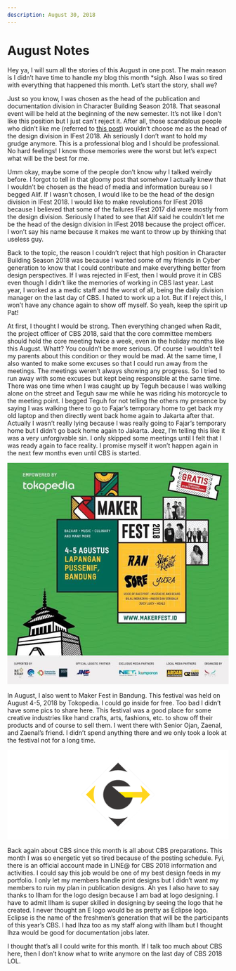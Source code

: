 ```yaml
---
description: August 30, 2018
---
```


# August Notes

Hey ya, I will sum all the stories of this August in one post. The main reason is I didn’t have time to handle my blog this month \*sigh. Also I was so tired with everything that happened this month. Let’s start the story, shall we?

Just so you know, I was chosen as the head of the publication and documentation division in Character Building Season 2018. That seasonal event will be held at the beginning of the new semester. It’s not like I don’t like this position but I just can’t reject it. After all, those scandalous people who didn’t like me (referred to [this post](../../2017/12/gloomy-week.md)) wouldn’t choose me as the head of the design division in IFest 2018. Ah seriously I don’t want to hold my grudge anymore. This is a professional blog and I should be professional. No hard feelings! I know those memories were the worst but let’s expect what will be the best for me.

Umm okay, maybe some of the people don’t know why I talked weirdly before. I forgot to tell in that gloomy post that somehow I actually knew that I wouldn’t be chosen as the head of media and information bureau so I begged Alif. If I wasn’t chosen, I would like to be the head of the design division in IFest 2018. I would like to make revolutions for IFest 2018 because I believed that some of the failures IFest 2017 did were mostly from the design division. Seriously I hated to see that Alif said he couldn’t let me be the head of the design division in IFest 2018 because the project officer. I won’t say his name because it makes me want to throw up by thinking that useless guy.

Back to the topic, the reason I couldn’t reject that high position in Character Building Season 2018 was because I wanted some of my friends in Cyber generation to know that I could contribute and make everything better from design perspectives. If I was rejected in IFest, then I would prove it in CBS even though I didn’t like the memories of working in CBS last year. Last year, I worked as a medic staff and the worst of all, being the daily division manager on the last day of CBS. I hated to work up a lot. But if I reject this, I won’t have any chance again to show off myself. So yeah, keep the spirit up Pat!

At first, I thought I would be strong. Then everything changed when Radit, the project officer of CBS 2018, said that the core committee members should hold the core meeting twice a week, even in the holiday months like this August. Whatt? You couldn’t be more serious. Of course I wouldn’t tell my parents about this condition or they would be mad. At the same time, I also wanted to make some excuses so that I could run away from the meetings. The meetings weren’t always showing any progress. So I tried to run away with some excuses but kept being responsible at the same time. There was one time when I was caught up by Teguh because I was walking alone on the street and Teguh saw me while he was riding his motorcycle to the meeting point. I begged Teguh for not telling the others my presence by saying I was walking there to go to Fajar’s temporary home to get back my old laptop and then directly went back home again to Jakarta after that. Actually I wasn’t really lying because I was really going to Fajar’s temporary home but I didn’t go back home again to Jakarta. Jeez, I’m telling this like it was a very unforgivable sin. I only skipped some meetings until I felt that I was ready again to face reality. I promise myself it won’t happen again in the next few months even until CBS is started.

![](<../../.gitbook/assets/images (1).jpg>)

In August, I also went to Maker Fest in Bandung. This festival was held on August 4-5, 2018 by Tokopedia. I could go inside for free. Too bad I didn’t have some pics to share here. This festival was a good place for some creative industries like hand crafts, arts, fashions, etc. to show off their products and of course to sell them. I went there with Senior Ojan, Zaenal, and Zaenal’s friend. I didn’t spend anything there and we only took a look at the festival not for a long time.

![](../../.gitbook/assets/Untitled.png)

Back again about CBS since this month is all about CBS preparations. This month I was so energetic yet so tired because of the posting schedule. Fyi, there is an official account made in LINE@ for CBS 2018 information and activities. I could say this job would be one of my best design feeds in my portfolio. I only let my members handle print designs but I didn’t want my members to ruin my plan in publication designs. Ah yes I also have to say thanks to Ilham for the logo design because I am bad at logo designing. I have to admit Ilham is super skilled in designing by seeing the logo that he created. I never thought an E logo would be as pretty as Eclipse logo. Eclipse is the name of the freshmen’s generation that will be the participants of this year’s CBS. I had Ihza too as my staff along with Ilham but I thought Ihza would be good for documentation jobs later.

I thought that’s all I could write for this month. If I talk too much about CBS here, then I don’t know what to write anymore on the last day of CBS 2018 LOL.
